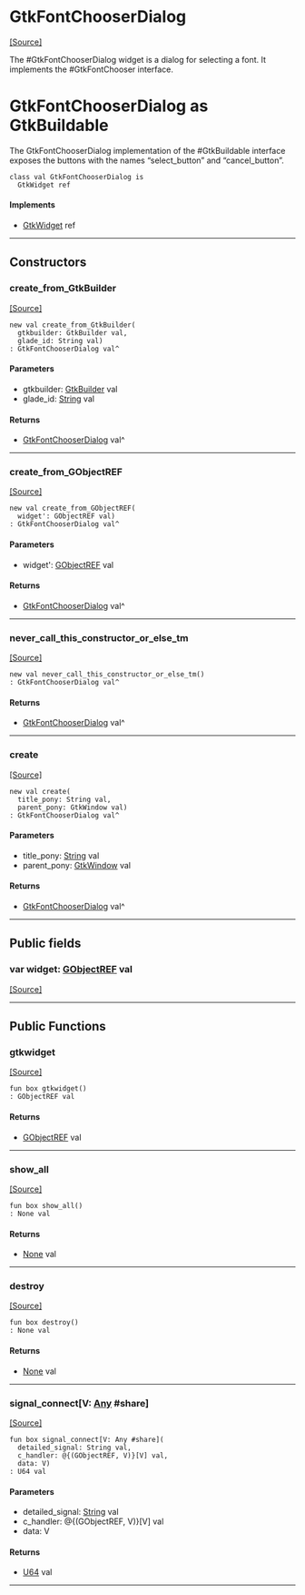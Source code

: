 # GtkFontChooserDialog
<span class="source-link">[[Source]](src/gtk3/GtkFontChooserDialog.md#L6)</span>

The #GtkFontChooserDialog widget is a dialog for selecting a font.
It implements the #GtkFontChooser interface.

# GtkFontChooserDialog as GtkBuildable

The GtkFontChooserDialog implementation of the #GtkBuildable
interface exposes the buttons with the names “select_button”
and “cancel_button”.


```pony
class val GtkFontChooserDialog is
  GtkWidget ref
```

#### Implements

* [GtkWidget](gtk3-GtkWidget.md) ref

---

## Constructors

### create_from_GtkBuilder
<span class="source-link">[[Source]](src/gtk3/GtkFontChooserDialog.md#L21)</span>


```pony
new val create_from_GtkBuilder(
  gtkbuilder: GtkBuilder val,
  glade_id: String val)
: GtkFontChooserDialog val^
```
#### Parameters

*   gtkbuilder: [GtkBuilder](gtk3-GtkBuilder.md) val
*   glade_id: [String](builtin-String.md) val

#### Returns

* [GtkFontChooserDialog](gtk3-GtkFontChooserDialog.md) val^

---

### create_from_GObjectREF
<span class="source-link">[[Source]](src/gtk3/GtkFontChooserDialog.md#L24)</span>


```pony
new val create_from_GObjectREF(
  widget': GObjectREF val)
: GtkFontChooserDialog val^
```
#### Parameters

*   widget': [GObjectREF](minimal-browser-..-gobject-GObjectREF.md) val

#### Returns

* [GtkFontChooserDialog](gtk3-GtkFontChooserDialog.md) val^

---

### never_call_this_constructor_or_else_tm
<span class="source-link">[[Source]](src/gtk3/GtkFontChooserDialog.md#L27)</span>


```pony
new val never_call_this_constructor_or_else_tm()
: GtkFontChooserDialog val^
```

#### Returns

* [GtkFontChooserDialog](gtk3-GtkFontChooserDialog.md) val^

---

### create
<span class="source-link">[[Source]](src/gtk3/GtkFontChooserDialog.md#L31)</span>


```pony
new val create(
  title_pony: String val,
  parent_pony: GtkWindow val)
: GtkFontChooserDialog val^
```
#### Parameters

*   title_pony: [String](builtin-String.md) val
*   parent_pony: [GtkWindow](gtk3-GtkWindow.md) val

#### Returns

* [GtkFontChooserDialog](gtk3-GtkFontChooserDialog.md) val^

---

## Public fields

### var widget: [GObjectREF](minimal-browser-..-gobject-GObjectREF.md) val
<span class="source-link">[[Source]](src/gtk3/GtkFontChooserDialog.md#L17)</span>



---

## Public Functions

### gtkwidget
<span class="source-link">[[Source]](src/gtk3/GtkFontChooserDialog.md#L19)</span>


```pony
fun box gtkwidget()
: GObjectREF val
```

#### Returns

* [GObjectREF](minimal-browser-..-gobject-GObjectREF.md) val

---

### show_all
<span class="source-link">[[Source]](src/gtk3/GtkWidget.md#L4)</span>


```pony
fun box show_all()
: None val
```

#### Returns

* [None](builtin-None.md) val

---

### destroy
<span class="source-link">[[Source]](src/gtk3/GtkWidget.md#L7)</span>


```pony
fun box destroy()
: None val
```

#### Returns

* [None](builtin-None.md) val

---

### signal_connect\[V: [Any](builtin-Any.md) #share\]
<span class="source-link">[[Source]](src/gtk3/GtkWidget.md#L10)</span>


```pony
fun box signal_connect[V: Any #share](
  detailed_signal: String val,
  c_handler: @{(GObjectREF, V)}[V] val,
  data: V)
: U64 val
```
#### Parameters

*   detailed_signal: [String](builtin-String.md) val
*   c_handler: @{(GObjectREF, V)}[V] val
*   data: V

#### Returns

* [U64](builtin-U64.md) val

---

